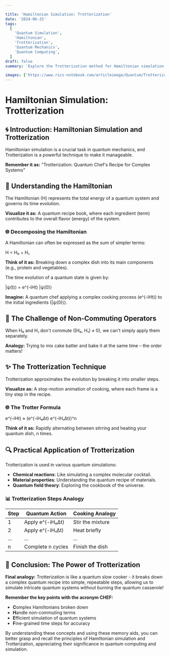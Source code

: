 ```yaml
---

title: 'Hamiltonian Simulation: Trotterization'
date: '2024-06-25'
tags:
  [
    'Quantum Simulation',
    'Hamiltonian',
    'Trotterization',
    'Quantum Mechanics',
    'Quantum Computing',
  ]
draft: false
summary: 'Explore the Trotterization method for Hamiltonian simulation in quantum computing. Learn how this technique breaks down complex quantum operations into simpler steps, enabling efficient quantum simulations.'

images: ['https://www.rics-notebook.com/articleimage/Quantum/Trotterization.webp']
---
```


# Hamiltonian Simulation: Trotterization

## 🌀 Introduction: Hamiltonian Simulation and Trotterization

Hamiltonian simulation is a crucial task in quantum mechanics, and Trotterization is a powerful technique to make it manageable. 

**Remember it as:** "Trotterization: Quantum Chef's Recipe for Complex Systems"

## 🔬 Understanding the Hamiltonian

The Hamiltonian (H) represents the total energy of a quantum system and governs its time evolution.

**Visualize it as:** A quantum recipe book, where each ingredient (term) contributes to the overall flavor (energy) of the system.

### 🌐 Decomposing the Hamiltonian

A Hamiltonian can often be expressed as the sum of simpler terms:

H = H₀ + H₁

**Think of it as:** Breaking down a complex dish into its main components (e.g., protein and vegetables).

The time evolution of a quantum state is given by:

|ψ(t)⟩ = e^(-iHt) |ψ(0)⟩

**Imagine:** A quantum chef applying a complex cooking process (e^(-iHt)) to the initial ingredients (|ψ(0)⟩).

## 🔄 The Challenge of Non-Commuting Operators

When H₀ and H₁ don't commute ([H₀, H₁] ≠ 0), we can't simply apply them separately.

**Analogy:** Trying to mix cake batter and bake it at the same time – the order matters!

## ✨ The Trotterization Technique

Trotterization approximates the evolution by breaking it into smaller steps.

**Visualize as:** A stop-motion animation of cooking, where each frame is a tiny step in the recipe.

### 🌐 The Trotter Formula

e^(-iHt) ≈ (e^(-iH₀Δt) e^(-iH₁Δt))^n

**Think of it as:** Rapidly alternating between stirring and heating your quantum dish, n times.

## 🔍 Practical Application of Trotterization

Trotterization is used in various quantum simulations:

- **Chemical reactions**: Like simulating a complex molecular cocktail.
- **Material properties**: Understanding the quantum recipe of materials.
- **Quantum field theory**: Exploring the cookbook of the universe.

### 📊 Trotterization Steps Analogy

| Step | Quantum Action | Cooking Analogy |
|------|----------------|-----------------|
| 1    | Apply e^(-iH₀Δt) | Stir the mixture |
| 2    | Apply e^(-iH₁Δt) | Heat briefly |
| ...  | ... | ... |
| n    | Complete n cycles | Finish the dish |

## 🌈 Conclusion: The Power of Trotterization

**Final analogy:** Trotterization is like a quantum slow cooker - it breaks down a complex quantum recipe into simple, repeatable steps, allowing us to simulate intricate quantum systems without burning the quantum casserole!

**Remember the key points with the acronym CHEF:**
- **C**omplex Hamiltonians broken down
- **H**andle non-commuting terms
- **E**fficient simulation of quantum systems
- **F**ine-grained time steps for accuracy

By understanding these concepts and using these memory aids, you can better grasp and recall the principles of Hamiltonian simulation and Trotterization, appreciating their significance in quantum computing and simulation.